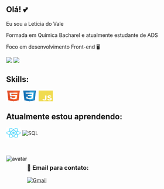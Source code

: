 ## Olá! 💕

Eu sou a Letícia do Vale

Formada em Química Bacharel e atualmente estudante de ADS

Foco em desenvolvimento Front-end 🖥️

<div>
  <img height="180cm" src="https://github-readme-stats.vercel.app/api?username=letdovale&show_icons=true&theme=midnight-purple"/>
  <img height="180cm" src="https://github-readme-stats.vercel.app/api/top-langs/?username=letdovale&layout=compact&theme=midnight-purple"/>
 
</div>

## Skills:

<div>
  <img align="center" height="30" width="40" alt="html-icon" src="https://raw.githubusercontent.com/devicons/devicon/master/icons/html5/html5-original.svg">
  <img align="center" height="30" width="40" alt="css-icon" src="https://raw.githubusercontent.com/devicons/devicon/master/icons/css3/css3-original.svg">
  <img align="center" height="30" width="40" alt="js-icon"  src="https://raw.githubusercontent.com/devicons/devicon/master/icons/javascript/javascript-plain.svg">
</div>

## Atualmente estou aprendendo:

<div>
  <img align="center" height="30" width="40" alt="react-icon" src="https://raw.githubusercontent.com/devicons/devicon/master/icons/react/react-original.svg">
  <img align="center" height="30" width="40" alt="SQL" src="https://cdn.jsdelivr.net/gh/devicons/devicon/icons/microsoftsqlserver/microsoftsqlserver-plain.svg">
          
</div>

##

<div  align="center"> 
  <div style="display: inline_block"><br>
  <img align="left" height="200" alt="avatar" src="https://user-images.githubusercontent.com/132018544/235552978-a0ab3c79-e9f7-4f1a-8bd2-6849e8ff6635.png"/>
  </div>
</div>

 ### 📩 Email para contato: 

[![Gmail](https://img.shields.io/badge/Gmail-D14836?style=for-the-badge&logo=gmail&logoColor=white)](mailto:leticiadovale.o2@gmail.com)
  
    
   
